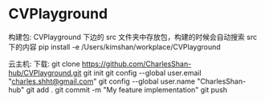 # CVPlayground

构建包:
CVPlayground 下边的 src 文件夹中存放包，构建的时候会自动搜索 src 下的内容
pip install -e /Users/kimshan/workplace/CVPlayground

云主机:
下载: git clone https://github.com/CharlesShan-hub/CVPlayground.git
git init
git config --global user.email "charles.shht@gmail.com"
git config --global user.name "CharlesShan-hub"
git add .
git commit -m "My feature implementation"
git push